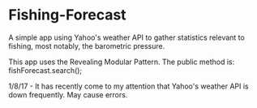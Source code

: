 # Fishing-Forecast

A simple app using Yahoo's weather API to gather statistics relevant to fishing, most notably, the barometric pressure.

This app uses the Revealing Modular Pattern.
The public method is: fishForecast.search();

1/8/17 - It has recently come to my attention that Yahoo's weather API is down frequently. May cause errors. 
